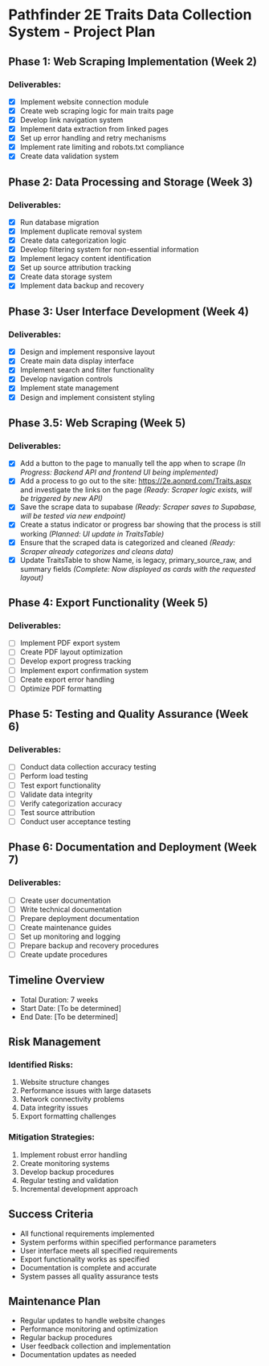 # Pathfinder 2E Traits Data Collection System - Project Plan


## Phase 1: Web Scraping Implementation (Week 2)
### Deliverables:
- [x] Implement website connection module
- [x] Create web scraping logic for main traits page
- [x] Develop link navigation system
- [x] Implement data extraction from linked pages
- [x] Set up error handling and retry mechanisms
- [x] Implement rate limiting and robots.txt compliance
- [x] Create data validation system

## Phase 2: Data Processing and Storage (Week 3)
### Deliverables:
- [x] Run database migration
- [x] Implement duplicate removal system
- [x] Create data categorization logic
- [x] Develop filtering system for non-essential information
- [x] Implement legacy content identification
- [x] Set up source attribution tracking
- [x] Create data storage system
- [x] Implement data backup and recovery

## Phase 3: User Interface Development (Week 4)
### Deliverables:
- [x] Design and implement responsive layout
- [x] Create main data display interface
- [x] Implement search and filter functionality
- [x] Develop navigation controls
- [x] Implement state management
- [x] Design and implement consistent styling

## Phase 3.5: Web Scraping (Week 5)
### Deliverables:
- [x] Add a button to the page to manually tell the app when to scrape *(In Progress: Backend API and frontend UI being implemented)*
- [x] Add a process to go out to the site: https://2e.aonprd.com/Traits.aspx and investigate the links on the page *(Ready: Scraper logic exists, will be triggered by new API)*
- [x] Save the scrape data to supabase *(Ready: Scraper saves to Supabase, will be tested via new endpoint)*
- [x] Create a status indicator or progress bar showing that the process is still working *(Planned: UI update in TraitsTable)*
- [x] Ensure that the scraped data is categorized and cleaned *(Ready: Scraper already categorizes and cleans data)*
- [x] Update TraitsTable to show Name, is legacy, primary_source_raw, and summary fields *(Complete: Now displayed as cards with the requested layout)*

## Phase 4: Export Functionality (Week 5)
### Deliverables:
- [ ] Implement PDF export system
- [ ] Create PDF layout optimization
- [ ] Develop export progress tracking
- [ ] Implement export confirmation system
- [ ] Create export error handling
- [ ] Optimize PDF formatting

## Phase 5: Testing and Quality Assurance (Week 6)
### Deliverables:
- [ ] Conduct data collection accuracy testing
- [ ] Perform load testing
- [ ] Test export functionality
- [ ] Validate data integrity
- [ ] Verify categorization accuracy
- [ ] Test source attribution
- [ ] Conduct user acceptance testing

## Phase 6: Documentation and Deployment (Week 7)
### Deliverables:
- [ ] Create user documentation
- [ ] Write technical documentation
- [ ] Prepare deployment documentation
- [ ] Create maintenance guides
- [ ] Set up monitoring and logging
- [ ] Prepare backup and recovery procedures
- [ ] Create update procedures

## Timeline Overview
- Total Duration: 7 weeks
- Start Date: [To be determined]
- End Date: [To be determined]

## Risk Management
### Identified Risks:
1. Website structure changes
2. Performance issues with large datasets
3. Network connectivity problems
4. Data integrity issues
5. Export formatting challenges

### Mitigation Strategies:
1. Implement robust error handling
2. Create monitoring systems
3. Develop backup procedures
4. Regular testing and validation
5. Incremental development approach

## Success Criteria
- All functional requirements implemented
- System performs within specified performance parameters
- User interface meets all specified requirements
- Export functionality works as specified
- Documentation is complete and accurate
- System passes all quality assurance tests

## Maintenance Plan
- Regular updates to handle website changes
- Performance monitoring and optimization
- Regular backup procedures
- User feedback collection and implementation
- Documentation updates as needed 
